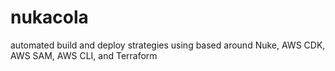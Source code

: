 # nukacola
automated build and deploy strategies using based around Nuke, AWS CDK, AWS SAM, AWS CLI, and Terraform
